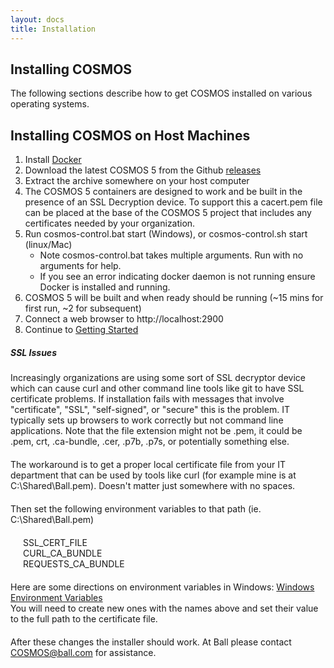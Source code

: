 ```yaml
---
layout: docs
title: Installation
---
```


## Installing COSMOS

The following sections describe how to get COSMOS installed on various operating systems.

## Installing COSMOS on Host Machines

1. Install [Docker](https://docs.docker.com/get-docker/)
1. Download the latest COSMOS 5 from the Github [releases](https://github.com/BallAerospace/COSMOS/releases)
1. Extract the archive somewhere on your host computer
1. The COSMOS 5 containers are designed to work and be built in the presence of an SSL Decryption device. To support this a cacert.pem file can be placed at the base of the COSMOS 5 project that includes any certificates needed by your organization.
1. Run cosmos-control.bat start (Windows), or cosmos-control.sh start (linux/Mac)
    * Note cosmos-control.bat takes multiple arguments. Run with no arguments for help.
    * If you see an error indicating docker daemon is not running ensure Docker is installed and running.
1. COSMOS 5 will be built and when ready should be running (~15 mins for first run, ~2 for subsequent)
1. Connect a web browser to http://localhost:2900
1. Continue to [Getting Started](/docs/v5/gettingstarted)

<div class="note warning">
  <h5>SSL Issues</h5>
  <p style="margin-bottom:20px;">Increasingly organizations are using some sort of SSL decryptor device which can cause curl and other command line tools like git to have SSL certificate problems. If installation fails with messages that involve "certificate", "SSL", "self-signed", or "secure" this is the problem. IT typically sets up browsers to work correctly but not command line applications. Note that the file extension might not be .pem, it could be .pem, crt, .ca-bundle, .cer, .p7b, .p7s, or  potentially something else.</p>
  <p style="margin-bottom:20px;">The workaround is to get a proper local certificate file from your IT department that can be used by tools like curl (for example mine is at C:\Shared\Ball.pem). Doesn't matter just somewhere with no spaces.</p>
  <p style="margin-bottom:20px;">Then set the following environment variables to that path (ie. C:\Shared\Ball.pem)</p>

<p style="margin-left:20px;margin-bottom:20px;">
SSL_CERT_FILE<br/>
CURL_CA_BUNDLE<br/>
REQUESTS_CA_BUNDLE<br/>
</p>

<p style="margin-bottom:20px;">
Here are some directions on environment variables in Windows:
<a href="https://www.computerhope.com/issues/ch000549.htm">Windows Environment Variables</a><br/>
You will need to create new ones with the names above and set their value to the full path to the certificate file.
</p>
<p style="margin-bottom:20px;">After these changes the installer should work. At Ball please contact <a href="mailto:COSMOS@ball.com">COSMOS@ball.com</a> for assistance.</p>
</div>
